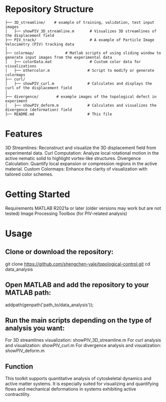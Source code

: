 # Repository Structure

```
├── 3D_streamline/    # example of training, validation, test input images
│   ├── showPIV_3D_streamline.m       # Visualizes 3D streamlines of the displacement field
├── PIV_track/                        # A example of Particle Image Velocimetry (PIV) tracking data
│
├── colormap/              # Matlab scripts of using sliding window to generate input images from the experimental data
│   ├── colorData.mat                 # Custom color data for visualizations
│   ├── othercolor.m                 # Script to modify or generate colormaps
├── curl/                
│   ├── showPIV_curl.m               # Calculates and displays the curl of the displacement field
│ 
├── divergence/        # example images of the topological defect in experiment
│   ├── showPIV_deform.m             # Calculates and visualizes the divergence (deformation) field
├── README.md                        # This file
```


# Features

3D Streamlines: Reconstruct and visualize the 3D displacement field from experimental data.
Curl Computation: Analyze local rotational motion in the active nematic solid to highlight vortex-like structures.
Divergence Calculation: Quantify local expansion or compression regions in the active material.
Custom Colormaps: Enhance the clarity of visualization with tailored color schemes.

# Getting Started

Requirements
MATLAB R2021a or later (older versions may work but are not tested)
Image Processing Toolbox (for PIV-related analysis)

# Usage
## Clone or download the repository:

git clone https://github.com/shengchen-yale/topological-control.git
cd data_analysis

## Open MATLAB and add the repository to your MATLAB path:

addpath(genpath('path_to/data_analysis'));

## Run the main scripts depending on the type of analysis you want:

For 3D streamlines visualization: showPIV_3D_streamline.m
For curl analysis and visualization: showPIV_curl.m
For divergence analysis and visualization: showPIV_deform.m

## Function
This toolkit supports quantitative analysis of cytoskeletal dynamics and active matter systems. It is especially suited for visualizing and quantifying flows and mechanical deformations in systems exhibiting active contractility.
